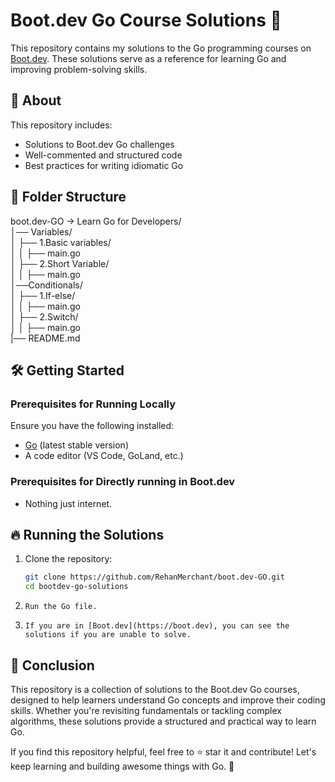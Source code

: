 # Boot.dev Go Course Solutions 🚀

This repository contains my solutions to the Go programming courses on [Boot.dev](https://boot.dev). These solutions serve as a reference for learning Go and improving problem-solving skills.

## 📌 About
This repository includes:
- Solutions to Boot.dev Go challenges
- Well-commented and structured code
- Best practices for writing idiomatic Go

## 📁 Folder Structure

  boot.dev-GO ->
   Learn Go for Developers/     
    │── Variables/   
    │   ├── 1.Basic variables/     
    │   │   ├── main.go       
    │   ├── 2.Short Variable/         
    │   │   ├── main.go        
    │──Conditionals/       
    │   ├── 1.If-else/         
    │   │   ├── main.go        
    │   ├── 2.Switch/          
    │   │   ├── main.go   
    |── README.md                                
                  
## 🛠️ Getting Started
### Prerequisites for Running Locally
Ensure you have the following installed:
- [Go](https://go.dev/dl/) (latest stable version)
- A code editor (VS Code, GoLand, etc.)

### Prerequisites for Directly running in Boot.dev
- Nothing just internet.


## 🔥 Running the Solutions
1. Clone the repository:
   ```sh
   git clone https://github.com/RehanMerchant/boot.dev-GO.git
   cd bootdev-go-solutions

2.     Run the Go file.
3.     If you are in [Boot.dev](https://boot.dev), you can see the solutions if you are unable to solve.



## 🎯 Conclusion

This repository is a collection of solutions to the Boot.dev Go courses, designed to help learners understand Go concepts and improve their coding skills. Whether you're revisiting fundamentals or tackling complex algorithms, these solutions provide a structured and practical way to learn Go.  

If you find this repository helpful, feel free to ⭐ star it and contribute! Let's keep learning and building awesome things with Go. 🚀  

